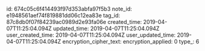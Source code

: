 id: 674c05c6f414493f97d353abfa97f5b3
note_id: e1948561aef74f819881dd06c12ea83e
tag_id: 87c8db0f07f84239ac0989d2e93fa06e
created_time: 2019-04-07T11:25:04.094Z
updated_time: 2019-04-07T11:25:04.094Z
user_created_time: 2019-04-07T11:25:04.094Z
user_updated_time: 2019-04-07T11:25:04.094Z
encryption_cipher_text: 
encryption_applied: 0
type_: 6